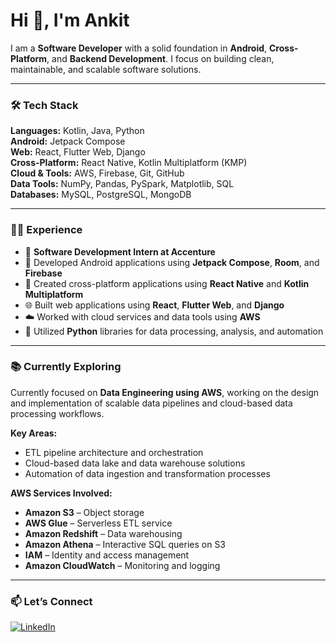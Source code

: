 # Hi 👋, I'm Ankit

I am a **Software Developer** with a solid foundation in **Android**, **Cross-Platform**, and **Backend Development**. I focus on building clean, maintainable, and scalable software solutions.

---

### 🛠 Tech Stack

**Languages:** Kotlin, Java, Python  
**Android:** Jetpack Compose  
**Web:** React, Flutter Web, Django  
**Cross-Platform:** React Native, Kotlin Multiplatform (KMP)  
**Cloud & Tools:** AWS, Firebase, Git, GitHub  
**Data Tools:** NumPy, Pandas, PySpark, Matplotlib, SQL  
**Databases:** MySQL, PostgreSQL, MongoDB  

---

### 👨‍💻 Experience

- 💼 **Software Development Intern at Accenture**  
- 📱 Developed Android applications using **Jetpack Compose**, **Room**, and **Firebase**  
- 🔄 Created cross-platform applications using **React Native** and **Kotlin Multiplatform**  
- 🌐 Built web applications using **React**, **Flutter Web**, and **Django**  
- ☁️ Worked with cloud services and data tools using **AWS**  
- 🧠 Utilized **Python** libraries for data processing, analysis, and automation

---

### 📚 Currently Exploring

Currently focused on **Data Engineering using AWS**, working on the design and implementation of scalable data pipelines and cloud-based data processing workflows.

**Key Areas:**
- ETL pipeline architecture and orchestration  
- Cloud-based data lake and data warehouse solutions  
- Automation of data ingestion and transformation processes  

**AWS Services Involved:**
- **Amazon S3** – Object storage  
- **AWS Glue** – Serverless ETL service  
- **Amazon Redshift** – Data warehousing  
- **Amazon Athena** – Interactive SQL queries on S3  
- **IAM** – Identity and access management  
- **Amazon CloudWatch** – Monitoring and logging  

---

### 📫 Let’s Connect

[![LinkedIn](https://img.shields.io/badge/LinkedIn-0077B5?style=for-the-badge&logo=linkedin&logoColor=white)](https://www.linkedin.com/in/ankit-pande-402849266/)
